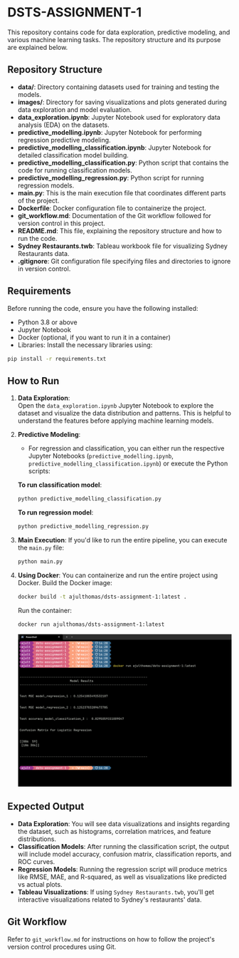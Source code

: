 # DSTS-ASSIGNMENT-1

This repository contains code for data exploration, predictive modeling, and various machine learning tasks. The repository structure and its purpose are explained below.

## Repository Structure

- **data/**: Directory containing datasets used for training and testing the models.
- **images/**: Directory for saving visualizations and plots generated during data exploration and model evaluation.
- **data_exploration.ipynb**: Jupyter Notebook used for exploratory data analysis (EDA) on the datasets.
- **predictive_modelling.ipynb**: Jupyter Notebook for performing regression predictive modeling.
- **predictive_modelling_classification.ipynb**: Jupyter Notebook for detailed classification model building.
- **predictive_modelling_classification.py**: Python script that contains the code for running classification models.
- **predictive_modelling_regression.py**: Python script for running regression models.
- **main.py**: This is the main execution file that coordinates different parts of the project.
- **Dockerfile**: Docker configuration file to containerize the project.
- **git_workflow.md**: Documentation of the Git workflow followed for version control in this project.
- **README.md**: This file, explaining the repository structure and how to run the code.
- **Sydney Restaurants.twb**: Tableau workbook file for visualizing Sydney Restaurants data.
- **.gitignore**: Git configuration file specifying files and directories to ignore in version control.

## Requirements

Before running the code, ensure you have the following installed:

- Python 3.8 or above
- Jupyter Notebook
- Docker (optional, if you want to run it in a container)
- Libraries: Install the necessary libraries using:

```bash
pip install -r requirements.txt
```

## How to Run

1. **Data Exploration**:  
   Open the `data_exploration.ipynb` Jupyter Notebook to explore the dataset and visualize the data distribution and patterns. This is helpful to understand the features before applying machine learning models.

2. **Predictive Modeling**:

   - For regression and classification, you can either run the respective Jupyter Notebooks (`predictive_modelling.ipynb`, `predictive_modelling_classification.ipynb`) or execute the Python scripts:

   **To run classification model**:

   ```bash
   python predictive_modelling_classification.py
   ```

   **To run regression model**:

   ```bash
   python predictive_modelling_regression.py
   ```

3. **Main Execution**:
   If you'd like to run the entire pipeline, you can execute the `main.py` file:

   ```bash
   python main.py
   ```

4. **Using Docker**:
   You can containerize and run the entire project using Docker.
   Build the Docker image:

   ```bash
   docker build -t ajulthomas/dsts-assignment-1:latest .
   ```

   Run the container:

   ```bash
   docker run ajulthomas/dsts-assignment-1:latest
   ```

   ![docker image output](images/docker_image_output.png)

## Expected Output

- **Data Exploration**: You will see data visualizations and insights regarding the dataset, such as histograms, correlation matrices, and feature distributions.
- **Classification Models**: After running the classification script, the output will include model accuracy, confusion matrix, classification reports, and ROC curves.
- **Regression Models**: Running the regression script will produce metrics like RMSE, MAE, and R-squared, as well as visualizations like predicted vs actual plots.
- **Tableau Visualizations**: If using `Sydney Restaurants.twb`, you'll get interactive visualizations related to Sydney's restaurants' data.

## Git Workflow

Refer to `git_workflow.md` for instructions on how to follow the project's version control procedures using Git.
